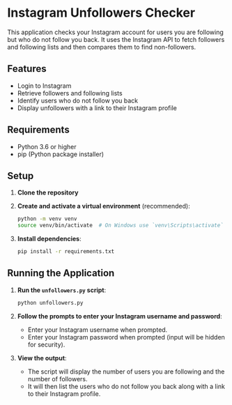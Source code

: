 # Instagram Unfollowers Checker

This application checks your Instagram account for users you are following but who do not follow you back. It uses the Instagram API to fetch followers and following lists and then compares them to find non-followers.

## Features

- Login to Instagram
- Retrieve followers and following lists
- Identify users who do not follow you back
- Display unfollowers with a link to their Instagram profile

## Requirements

- Python 3.6 or higher
- pip (Python package installer)

## Setup

1. **Clone the repository**

2. **Create and activate a virtual environment** (recommended):
    ```bash
    python -m venv venv
    source venv/bin/activate  # On Windows use `venv\Scripts\activate`
    ```

3. **Install dependencies**:
    ```bash
    pip install -r requirements.txt
    ```

## Running the Application

1. **Run the `unfollowers.py` script**:
    ```bash
    python unfollowers.py
    ```

2. **Follow the prompts to enter your Instagram username and password**:
    - Enter your Instagram username when prompted.
    - Enter your Instagram password when prompted (input will be hidden for security).

3. **View the output**:
    - The script will display the number of users you are following and the number of followers.
    - It will then list the users who do not follow you back along with a link to their Instagram profile.
